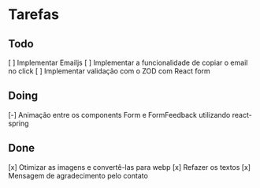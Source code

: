 # Tarefas
## Todo
[ ] Implementar Emailjs
[ ] Implementar a funcionalidade de copiar o email no click
[ ] Implementar validação com o ZOD com React form

## Doing
[-] Animação entre os components Form e FormFeedback utilizando react-spring

## Done
[x] Otimizar as imagens e convertê-las para webp
[x] Refazer os textos
[x] Mensagem de agradecimento pelo contato